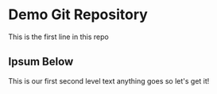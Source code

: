 # Demo Git Repository

This is the first line in this repo

## Ipsum Below

This is our first second level text anything goes
so let's get it!

